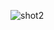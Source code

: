 ![shot2](https://user-images.githubusercontent.com/3852762/60751874-d4822100-9fac-11e9-9569-c5c745d14ecb.png)
